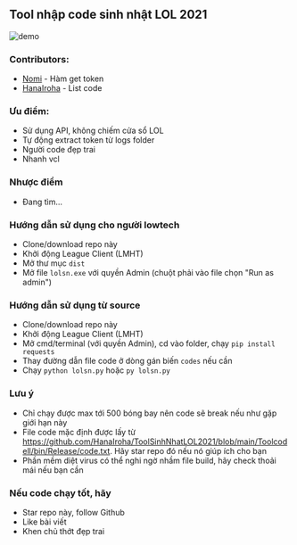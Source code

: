 ## Tool nhập code sinh nhật LOL 2021

![demo](https://user-images.githubusercontent.com/9071846/127822154-6bc58822-b073-4050-88a2-1bab5c0857df.jpg)

### Contributors:
- [Nomi](https://github.com/nomi-san) - Hàm get token
- [HanaIroha](https://github.com/HanaIroha) - List code

### Ưu điểm:
- Sử dụng API, không chiếm cửa sổ LOL
- Tự động extract token từ logs folder
- Người code đẹp trai
- Nhanh vcl

### Nhược điểm
- Đang tìm...

### Hướng dẫn sử dụng cho người lowtech
- Clone/download repo này
- Khởi động League Client (LMHT)
- Mở thư mục `dist`
- Mở file `lolsn.exe` với quyền Admin (chuột phải vào file chọn "Run as admin")

### Hướng dẫn sử dụng từ source
- Clone/download repo này
- Khởi động League Client (LMHT)
- Mở cmd/terminal (với quyền Admin), cd vào folder, chạy `pip install requests`
- Thay đường dẫn file code ở dòng gán biến `codes` nếu cần
- Chạy `python lolsn.py` hoặc `py lolsn.py`

### Lưu ý
- Chỉ chạy được max tới 500 bóng bay nên code sẽ break nếu như gặp giới hạn này
- File code mặc định được lấy từ https://github.com/HanaIroha/ToolSinhNhatLOL2021/blob/main/Toolcodell/bin/Release/code.txt. Hãy star repo đó nếu nó giúp ích cho bạn
- Phần mềm diệt virus có thể nghi ngờ nhầm file build, hãy check thoải mái nếu bạn cần

### Nếu code chạy tốt, hãy
- Star repo này, follow Github
- Like bài viết
- Khen chủ thớt đẹp trai
